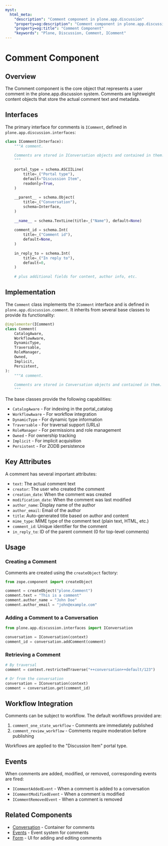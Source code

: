```yaml
---
myst:
  html_meta:
    "description": "Comment component in plone.app.discussion"
    "property=og:description": "Comment component in plone.app.discussion"
    "property=og:title": "Comment Component"
    "keywords": "Plone, Discussion, Comment, IComment"
---
```


# Comment Component

## Overview

The Comment component is the core object that represents a user comment in the plone.app.discussion system. Comments are lightweight content objects that store the actual comment text and metadata.

## Interfaces

The primary interface for comments is `IComment`, defined in `plone.app.discussion.interfaces`:

```python
class IComment(Interface):
    """A comment.
    
    Comments are stored in IConversation objects and contained in them.
    """
    
    portal_type = schema.ASCIILine(
        title=_("Portal type"),
        default="Discussion Item",
        readonly=True,
    )
    
    __parent__ = schema.Object(
        title=_("Conversation"), 
        schema=Interface,
    )
    
    __name__ = schema.TextLine(title=_("Name"), default=None)
    
    comment_id = schema.Int(
        title=_("Comment id"), 
        default=None,
    )
    
    in_reply_to = schema.Int(
        title=_("In reply to"), 
        default=0,
    )
    
    # plus additional fields for content, author info, etc.
```

## Implementation

The `Comment` class implements the `IComment` interface and is defined in `plone.app.discussion.comment`. It inherits from several base classes to provide its functionality:

```python
@implementer(IComment)
class Comment(
    CatalogAware,
    WorkflowAware,
    DynamicType,
    Traversable,
    RoleManager,
    Owned,
    Implicit,
    Persistent,
):
    """A comment.
    
    Comments are stored in Conversation objects and contained in them.
    """
```

The base classes provide the following capabilities:

- `CatalogAware` - For indexing in the portal_catalog
- `WorkflowAware` - For workflow integration
- `DynamicType` - For dynamic type information
- `Traversable` - For traversal support (URLs)
- `RoleManager` - For permissions and role management
- `Owned` - For ownership tracking
- `Implicit` - For implicit acquisition
- `Persistent` - For ZODB persistence

## Key Attributes

A comment has several important attributes:

- `text`: The actual comment text
- `creator`: The user who created the comment
- `creation_date`: When the comment was created
- `modification_date`: When the comment was last modified  
- `author_name`: Display name of the author
- `author_email`: Email of the author
- `title`: Auto-generated title based on author and content
- `mime_type`: MIME type of the comment text (plain text, HTML, etc.)
- `comment_id`: Unique identifier for the comment
- `in_reply_to`: ID of the parent comment (0 for top-level comments)

## Usage

### Creating a Comment

Comments are created using the `createObject` factory:

```python
from zope.component import createObject

comment = createObject("plone.Comment")
comment.text = "This is a comment"
comment.author_name = "John Doe"
comment.author_email = "john@example.com"
```

### Adding a Comment to a Conversation

```python
from plone.app.discussion.interfaces import IConversation

conversation = IConversation(context)
comment_id = conversation.addComment(comment)
```

### Retrieving a Comment

```python
# By traversal
comment = context.restrictedTraverse("++conversation++default/123")

# Or from the conversation
conversation = IConversation(context)
comment = conversation.get(comment_id)
```

## Workflow Integration

Comments can be subject to workflow. The default workflows provided are:

1. `comment_one_state_workflow` - Comments are immediately published
2. `comment_review_workflow` - Comments require moderation before publishing

Workflows are applied to the "Discussion Item" portal type.

## Events

When comments are added, modified, or removed, corresponding events are fired:

- `ICommentAddedEvent` - When a comment is added to a conversation
- `ICommentModifiedEvent` - When a comment is modified
- `ICommentRemovedEvent` - When a comment is removed

## Related Components

- [Conversation](./conversation.md) - Container for comments
- [Events](./events.md) - Event system for comments
- [Form](./form.md) - UI for adding and editing comments
